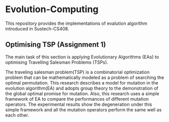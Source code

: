 # Evolution-Computing

This repository provides the implementations of evalution algorithm introduced in Sustech-CS408. 

## Optimising TSP (Assignment 1)
The main task of this section is applying Evolutionary Algorithms (EAs) to optimising Travelling Salesman
Problems (TSPs). 

The traveling salesman problem(TSP) is a combinatorial optimization problem that can be mathematically modeled as a problem of searching the optimal permutation. 
This research describes a model for mutation in the evolution algorithm(EA) and adopts group theory to the demonstration of the global optimal promise for mutation. 
Also, this research uses a simple framework of EA to compare the performances of different mutation operators. 
The experimental results show the degeneration under this simple framework and all the mutation operators perform the same well as each other.
